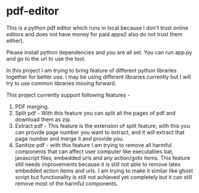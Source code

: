 # pdf-editor
This is a python pdf editor which runs in local because I don't trust online editors and does not have money for paid apps(I also do not trust them either).

Please install python dependencies and you are all set. You can run app.py and go to the url to use the tool.

In this project I am trying to bring feature of different python libraries together for better use. I may be using different libraries currently but I will try to use common libraries moving forward.

This project currently support following features - 
1. PDF merging.
2. Split pdf - With this feature you can split all the pages of pdf and download them as zip.
3. Extract pdf - This feature is the extension of split feature, with this you can provide page number you want to extract, and it will extract that page number and merge it and provide you.
4. Sanitize pdf - with this feature I am trying to remove all harmful components that can affect user computer like executables bat, javascript files, embedded urls and any action/goto items. This feature still needs improvements because it is still not able to remove latex embedded action items and urls. I am trying to make it similar like ghost script but functionality is still not achieved yet completely but it can still remove most of the harmful components.
